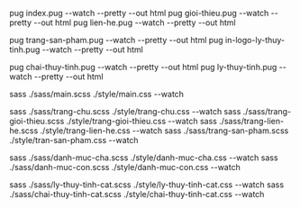 <!-- - Convert to HTML - -->

pug index.pug --watch --pretty --out html
pug gioi-thieu.pug --watch --pretty --out html
pug lien-he.pug --watch --pretty --out html

pug trang-san-pham.pug --watch --pretty --out html
pug in-logo-ly-thuy-tinh.pug --watch --pretty --out html

pug chai-thuy-tinh.pug --watch --pretty --out html
pug ly-thuy-tinh.pug --watch --pretty --out html

<!-- - Convert to CSS - -->

sass ./sass/main.scss ./style/main.css --watch

sass ./sass/trang-chu.scss ./style/trang-chu.css --watch
sass ./sass/trang-gioi-thieu.scss ./style/trang-gioi-thieu.css --watch
sass ./sass/trang-lien-he.scss ./style/trang-lien-he.css --watch
sass ./sass/trang-san-pham.scss ./style/tran-san-pham.css --watch

sass ./sass/danh-muc-cha.scss ./style/danh-muc-cha.css --watch
sass ./sass/danh-muc-con.scss ./style/danh-muc-con.css --watch

sass ./sass/ly-thuy-tinh-cat.scss ./style/ly-thuy-tinh-cat.css --watch
sass ./sass/chai-thuy-tinh-cat.scss ./style/chai-thuy-tinh-cat.css --watch
